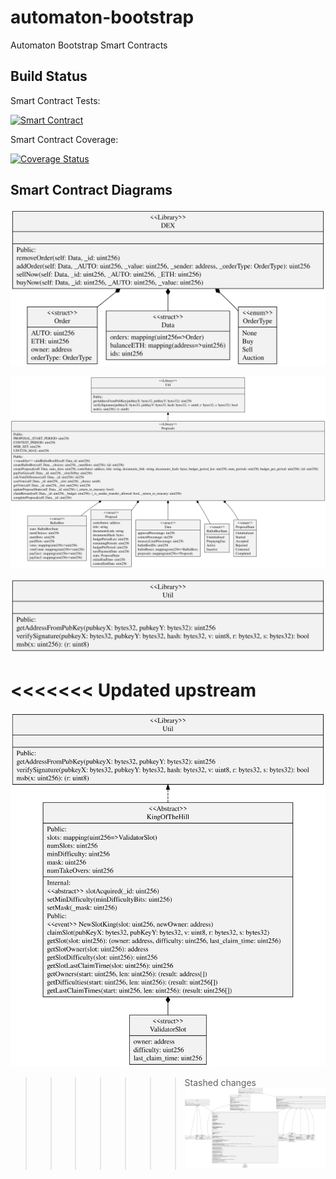 # automaton-bootstrap
Automaton Bootstrap Smart Contracts

## Build Status

Smart Contract Tests:

[![Smart Contract](https://github.com/automaton-network/automaton-bootstrap/workflows/Solidity%20CI/badge.svg?branch=master)](https://github.com/automaton-network/automaton-bootstrap/actions?query=workflow%3A%22Solidity+CI%22+branch%3Amaster)

Smart Contract Coverage:

[![Coverage Status](https://coveralls.io/repos/github/automaton-network/automaton-bootstrap/badge.svg?branch=master&service=github)](https://coveralls.io/github/automaton-network/automaton-bootstrap?branch=master)

## Smart Contract Diagrams

![DEX](diagrams/dex.svg)

![Proposals](diagrams/proposals.svg)

![Util](diagrams/util.svg)

<<<<<<< Updated upstream
=======
![KingOfTheHill](diagrams/king-of-the-hill.svg)

>>>>>>> Stashed changes
![KingAutomaton](diagrams/king-automaton.svg)
